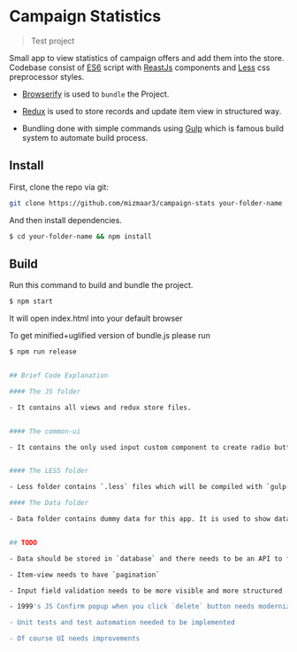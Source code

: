 # Campaign Statistics

> Test project

Small app to view statistics of campaign offers and add them into the store. Codebase consist of [ES6](https://babeljs.io/docs/learn-es2015/) script with [ReastJs](https://facebook.github.io/react/) components and [Less](http://lesscss.org/) css preprocessor styles.

- [Browserify](http://browserify.org/) is used to `bundle` the Project.

- [Redux](http://redux.js.org/) is used to store records and update item view in structured way.

- Bundling done with simple commands using [Gulp](http://gulpjs.com/) which is famous build system to automate build process.


## Install

First, clone the repo via git:

```bash
git clone https://github.com/mizmaar3/campaign-stats your-folder-name
```

And then install dependencies.

```bash
$ cd your-folder-name && npm install
```


## Build

Run this command to build and bundle the project.

```bash
$ npm start
```

It will open index.html into your default browser


To get minified+uglified version of bundle.js please run

```bash
$ npm run release


## Brief Code Explanation

#### The JS folder

- It contains all views and redux store files.


#### The common-ui

- It contains the only used input custom component to create radio buttons.


#### The LESS folder

- Less folder contains `.less` files which will be compiled with `gulp-less` and concatenated into single file `style.css`, can be found in `dist` folder after building project.

#### The Data folder

- Data folder contains dummy data for this app. It is used to show data on app load


## TODO

- Data should be stored in `database` and there needs to be an API to fetch data

- Item-view needs to have `pagination`

- Input field validation needs to be more visible and more structured

- 1999's JS Confirm popup when you click `delete` button needs modernization

- Unit tests and test automation needed to be implemented

- Of course UI needs improvements
